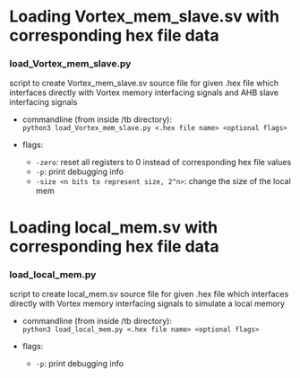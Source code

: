 # Loading Vortex_mem_slave.sv with corresponding hex file data

### load_Vortex_mem_slave.py
script to create Vortex_mem_slave.sv source file for given .hex file which interfaces directly with Vortex memory interfacing signals and AHB slave interfacing signals

- commandline (from inside /tb directory):  
``python3 load_Vortex_mem_slave.py <.hex file name> <optional flags>``  

- flags:  
  - ``-zero``: reset all registers to 0 instead of corresponding hex file values
  - ``-p``: print debugging info
  - ``-size <n bits to represent size, 2^n>``: change the size of the local mem

# Loading local_mem.sv with corresponding hex file data

### load_local_mem.py
script to create local_mem.sv source file for given .hex file which interfaces directly with Vortex memory interfacing signals to simulate a local memory

- commandline (from inside /tb directory):  
``python3 load_local_mem.py <.hex file name> <optional flags>``  

- flags:  
  - ``-p``: print debugging info
